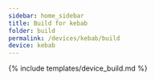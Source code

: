 ```yaml
---
sidebar: home_sidebar
title: Build for kebab
folder: build
permalink: /devices/kebab/build
device: kebab
---
```

{% include templates/device_build.md %}
